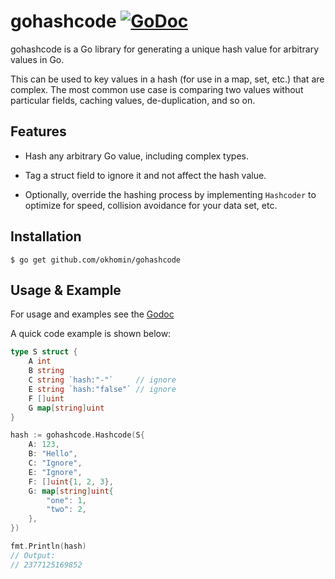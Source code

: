 # gohashcode [![GoDoc](https://godoc.org/github.com/okhomin/gohashcode?status.svg)](https://godoc.org/github.com/okhomin/gohashcode)

gohashcode is a Go library for generating a unique hash value for arbitrary values in Go.

This can be used to key values in a hash (for use in a map, set, etc.)
that are complex. The most common use case is comparing two values without particular fields, caching values,
de-duplication, and so on.

## Features

* Hash any arbitrary Go value, including complex types.

* Tag a struct field to ignore it and not affect the hash value.

* Optionally, override the hashing process by implementing `Hashcoder` to optimize for speed, collision
  avoidance for your data set, etc.

## Installation
```
$ go get github.com/okhomin/gohashcode
```
## Usage & Example

For usage and examples see the [Godoc](http://godoc.org/github.com/okhomin/gohashcode)

A quick code example is shown below:

```go
type S struct {
	A int
	B string
	C string `hash:"-"`     // ignore
	E string `hash:"false"` // ignore
	F []uint
	G map[string]uint
}

hash := gohashcode.Hashcode(S{
	A: 123,
	B: "Hello",
	C: "Ignore",
	E: "Ignore",
	F: []uint{1, 2, 3},
	G: map[string]uint{
		"one": 1,
		"two": 2,
	},
})

fmt.Println(hash)
// Output:
// 2377125169852
```
